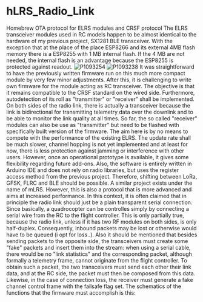 # hLRS_Radio_Link
Homebrew OTA protocol for ELRS modules and CRSF protocol
The ELRS transceiver modules used in RC models happen to be almost identical to the hardware of my previous project, SX1281 BLE transceiver. With the exception that at the place of the place ESP8266 and its external 4MB flash memory there is a ESP8255 with 1 MB internal flash. If the 4 MB are not needed, the internal flash is an advantage because the ESP8255 is protected against readout. 
![P1093254](https://github.com/user-attachments/assets/ddcbcb0f-ef34-4e86-8d29-ab15b4bc534b)   ![P1093238](https://github.com/user-attachments/assets/a0a3a727-660f-43f8-9b34-351b810f0672)
It was straightforward to have the previously written firmware run on this much more compact module by very few minor adjustments. After this, it is challenging to write own firmware for the module acting as RC transceiver. The objective is that it remains compatible to the CRSF standard on the wired side. Furthermore, autodetection of its roll as "transmitter" or "receiver" shall be implemented. On both sides of the radio link, there is actually a transceiver because the link is bidirectional for transmitting telemetry data over the downlink and to be able to monitor the link quality at all times. So far, the so called "receiver" modules can also be use as "transmitter" but need to be flashed with specifically built version of the firmware.
The aim here is by no means to compete with the performance of the existing ELRS. The update rate shall be much slower, channel hopping is not yet implemented and at least for now, there is less protection against jamming or interference with other users. However, once an operational prototype is available, it gives some flexibility regarding future add-ons. Also, the software is entirely written in Arduino IDE and does not rely on radio libraries, but uses the register access method from the previous project. Therefore, shifting between LoRa, GFSK, FLRC and BLE should be possible.
A similar project exists under the name of mLRS. However, this is also a protocol that is more advanced and aims at increased performance. In this context, it is often claimed that in principle the radio link should just be a plain transparent serial connection. Since basically, a quadrocopter can be controlles simply by connecting a serial wire from the RC to the flight controller. This is only partially true, because the radio link, unless if it has two RF modules on both sides, is only half-duplex. Consequently, inbound packets may be lost or otherwise would have to be queued (i opt for loss..). Also it should be mentioned that besides sending packets to the opposite side, the transceivers must create some "fake" packets and insert them into the stream: when using a serial cable, there would be no "link statistics" and the corresponding packet, although formally a telemetry frame, cannot originate from the flight controller. To obtain such a packet, the two transceivers must send each other their link data, and at the RC side, the packet must then be composed from this data. Likewise, in the case of connection loss, the receiver must generate a fake channel control frame with the failsafe flag set.
The schematics of the functions that the firmware must accomplish is this:
